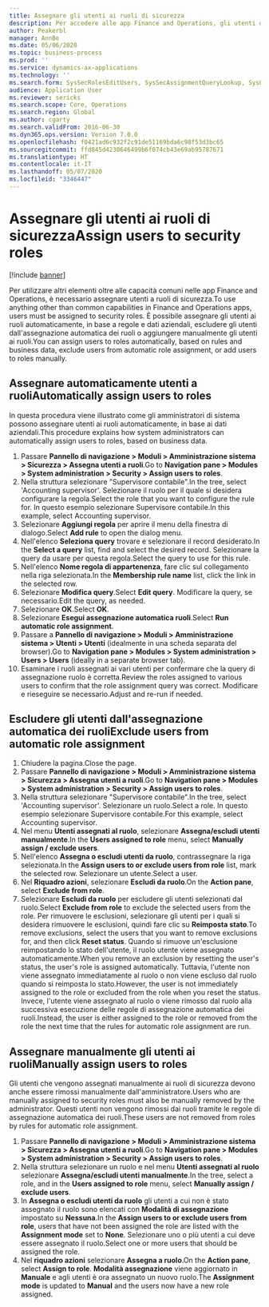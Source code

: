 ```yaml
---
title: Assegnare gli utenti ai ruoli di sicurezza
description: Per accedere alle app Finance and Operations, gli utenti devono essere assegnati a ruoli di sicurezza.
author: Peakerbl
manager: AnnBe
ms.date: 05/06/2020
ms.topic: business-process
ms.prod: ''
ms.service: dynamics-ax-applications
ms.technology: ''
ms.search.form: SysSecRolesEditUsers, SysSecAssignmentQueryLookup, SysQueryForm, SysSecRoleExcludeUsers
audience: Application User
ms.reviewer: sericks
ms.search.scope: Core, Operations
ms.search.region: Global
ms.author: cgarty
ms.search.validFrom: 2016-06-30
ms.dyn365.ops.version: Version 7.0.0
ms.openlocfilehash: f0421ad6c932f2c91de51169bda6c98f53d3bc65
ms.sourcegitcommit: ffd845d4230646499b6f074cb43e69ab95787671
ms.translationtype: HT
ms.contentlocale: it-IT
ms.lasthandoff: 05/07/2020
ms.locfileid: "3346447"
---
```

# <a name="assign-users-to-security-roles"></a><span data-ttu-id="e2b0e-103">Assegnare gli utenti ai ruoli di sicurezza</span><span class="sxs-lookup"><span data-stu-id="e2b0e-103">Assign users to security roles</span></span>

[!include [banner](../../includes/banner.md)]

<span data-ttu-id="e2b0e-104">Per utilizzare altri elementi oltre alle capacità comuni nelle app Finance and Operations, è necessario assegnare utenti a ruoli di sicurezza.</span><span class="sxs-lookup"><span data-stu-id="e2b0e-104">To use anything other than common capabilities in Finance and Operations apps, users must be assigned to security roles.</span></span> <span data-ttu-id="e2b0e-105">È possibile assegnare gli utenti ai ruoli automaticamente, in base a regole e dati aziendali, escludere gli utenti dall'assegnazione automatica dei ruoli o aggiungere manualmente gli utenti ai ruoli.</span><span class="sxs-lookup"><span data-stu-id="e2b0e-105">You can assign users to roles automatically, based on rules and business data, exclude users from automatic role assignment, or add users to roles manually.</span></span>

## <a name="automatically-assign-users-to-roles"></a><span data-ttu-id="e2b0e-106">Assegnare automaticamente utenti a ruoli</span><span class="sxs-lookup"><span data-stu-id="e2b0e-106">Automatically assign users to roles</span></span>
<span data-ttu-id="e2b0e-107">In questa procedura viene illustrato come gli amministratori di sistema possono assegnare utenti ai ruoli automaticamente, in base ai dati aziendali.</span><span class="sxs-lookup"><span data-stu-id="e2b0e-107">This procedure explains how system administrators can automatically assign users to roles, based on business data.</span></span> 
1. <span data-ttu-id="e2b0e-108">Passare **Pannello di navigazione > Moduli > Amministrazione sistema > Sicurezza > Assegna utenti a ruoli**.</span><span class="sxs-lookup"><span data-stu-id="e2b0e-108">Go to **Navigation pane > Modules > System administration > Security > Assign users to roles**.</span></span>
2. <span data-ttu-id="e2b0e-109">Nella struttura selezionare "Supervisore contabile".</span><span class="sxs-lookup"><span data-stu-id="e2b0e-109">In the tree, select 'Accounting supervisor'.</span></span> <span data-ttu-id="e2b0e-110">Selezionare il ruolo per il quale si desidera configurare la regola.</span><span class="sxs-lookup"><span data-stu-id="e2b0e-110">Select the role that you want to configure the rule for.</span></span> <span data-ttu-id="e2b0e-111">In questo esempio selezionare Supervisore contabile.</span><span class="sxs-lookup"><span data-stu-id="e2b0e-111">In this example, select Accounting supervisor.</span></span> 
3. <span data-ttu-id="e2b0e-112">Selezionare **Aggiungi regola** per aprire il menu della finestra di dialogo.</span><span class="sxs-lookup"><span data-stu-id="e2b0e-112">Select **Add rule** to open the dialog menu.</span></span>
4. <span data-ttu-id="e2b0e-113">Nell'elenco **Seleziona query** trovare e selezionare il record desiderato.</span><span class="sxs-lookup"><span data-stu-id="e2b0e-113">In the **Select a query** list, find and select the desired record.</span></span> <span data-ttu-id="e2b0e-114">Selezionare la query da usare per questa regola.</span><span class="sxs-lookup"><span data-stu-id="e2b0e-114">Select the query to use for this rule.</span></span>  
5. <span data-ttu-id="e2b0e-115">Nell'elenco **Nome regola di appartenenza**, fare clic sul collegamento nella riga selezionata.</span><span class="sxs-lookup"><span data-stu-id="e2b0e-115">In the **Membership rule name** list, click the link in the selected row.</span></span>
6. <span data-ttu-id="e2b0e-116">Selezionare **Modifica query**.</span><span class="sxs-lookup"><span data-stu-id="e2b0e-116">Select **Edit query**.</span></span> <span data-ttu-id="e2b0e-117">Modificare la query, se necessario.</span><span class="sxs-lookup"><span data-stu-id="e2b0e-117">Edit the query, as needed.</span></span>  
7. <span data-ttu-id="e2b0e-118">Selezionare **OK**.</span><span class="sxs-lookup"><span data-stu-id="e2b0e-118">Select **OK**.</span></span>
8. <span data-ttu-id="e2b0e-119">Selezionare **Esegui assegnazione automatica ruoli**.</span><span class="sxs-lookup"><span data-stu-id="e2b0e-119">Select **Run automatic role assignment**.</span></span>
9. <span data-ttu-id="e2b0e-120">Passare a **Pannello di navigazione > Moduli > Amministrazione sistema > Utenti > Utenti** (idealmente in una scheda separata del browser).</span><span class="sxs-lookup"><span data-stu-id="e2b0e-120">Go to **Navigation pane > Modules > System administration > Users > Users** (ideally in a separate browser tab).</span></span>
10. <span data-ttu-id="e2b0e-121">Esaminare i ruoli assegnati ai vari utenti per confermare che la query di assegnazione ruolo è corretta.</span><span class="sxs-lookup"><span data-stu-id="e2b0e-121">Review the roles assigned to various users to confirm that the role assignment query was correct.</span></span> <span data-ttu-id="e2b0e-122">Modificare e rieseguire se necessario.</span><span class="sxs-lookup"><span data-stu-id="e2b0e-122">Adjust and re-run if needed.</span></span>

## <a name="exclude-users-from-automatic-role-assignment"></a><span data-ttu-id="e2b0e-123">Escludere gli utenti dall'assegnazione automatica dei ruoli</span><span class="sxs-lookup"><span data-stu-id="e2b0e-123">Exclude users from automatic role assignment</span></span>
1. <span data-ttu-id="e2b0e-124">Chiudere la pagina.</span><span class="sxs-lookup"><span data-stu-id="e2b0e-124">Close the page.</span></span>
2. <span data-ttu-id="e2b0e-125">Passare **Pannello di navigazione > Moduli > Amministrazione sistema > Sicurezza > Assegna utenti a ruoli**.</span><span class="sxs-lookup"><span data-stu-id="e2b0e-125">Go to **Navigation pane > Modules > System administration > Security > Assign users to roles**.</span></span>
3. <span data-ttu-id="e2b0e-126">Nella struttura selezionare "Supervisore contabile".</span><span class="sxs-lookup"><span data-stu-id="e2b0e-126">In the tree, select 'Accounting supervisor'.</span></span> <span data-ttu-id="e2b0e-127">Selezionare un ruolo.</span><span class="sxs-lookup"><span data-stu-id="e2b0e-127">Select a role.</span></span> <span data-ttu-id="e2b0e-128">In questo esempio selezionare Supervisore contabile.</span><span class="sxs-lookup"><span data-stu-id="e2b0e-128">For this example, select Accounting supervisor.</span></span>  
4. <span data-ttu-id="e2b0e-129">Nel menu **Utenti assegnati al ruolo**, selezionare **Assegna/escludi utenti manualmente**.</span><span class="sxs-lookup"><span data-stu-id="e2b0e-129">In the **Users assigned to role** menu, select **Manually assign / exclude users**.</span></span>
5. <span data-ttu-id="e2b0e-130">Nell'elenco **Assegna o escludi utenti da ruolo**, contrassegnare la riga selezionata.</span><span class="sxs-lookup"><span data-stu-id="e2b0e-130">In the **Assign users to or exclude users from role** list, mark the selected row.</span></span> <span data-ttu-id="e2b0e-131">Selezionare un utente.</span><span class="sxs-lookup"><span data-stu-id="e2b0e-131">Select a user.</span></span>  
6. <span data-ttu-id="e2b0e-132">Nel **Riquadro azioni**, selezionare **Escludi da ruolo**.</span><span class="sxs-lookup"><span data-stu-id="e2b0e-132">On the **Action pane**, select **Exclude from role**.</span></span>
7. <span data-ttu-id="e2b0e-133">Selezionare **Escludi da ruolo** per escludere gli utenti selezionati dal ruolo.</span><span class="sxs-lookup"><span data-stu-id="e2b0e-133">Select **Exclude from role** to exclude the selected users from the role.</span></span> <span data-ttu-id="e2b0e-134">Per rimuovere le esclusioni, selezionare gli utenti per i quali si desidera rimuovere le esclusioni, quindi fare clic su **Reimposta stato**.</span><span class="sxs-lookup"><span data-stu-id="e2b0e-134">To remove exclusions, select the users that you want to remove exclusions for, and then click **Reset status**.</span></span> <span data-ttu-id="e2b0e-135">Quando si rimuove un'esclusione reimpostando lo stato dell'utente, il ruolo utente viene assegnato automaticamente.</span><span class="sxs-lookup"><span data-stu-id="e2b0e-135">When you remove an exclusion by resetting the user's status, the user's role is assigned automatically.</span></span> <span data-ttu-id="e2b0e-136">Tuttavia, l'utente non viene assegnato immediatamente al ruolo o non viene escluso dal ruolo quando si reimposta lo stato.</span><span class="sxs-lookup"><span data-stu-id="e2b0e-136">However, the user is not immediately assigned to the role or excluded from the role when you reset the status.</span></span> <span data-ttu-id="e2b0e-137">Invece, l'utente viene assegnato al ruolo o viene rimosso dal ruolo alla successiva esecuzione delle regole di assegnazione automatica dei ruoli.</span><span class="sxs-lookup"><span data-stu-id="e2b0e-137">Instead, the user is either assigned to the role or removed from the role the next time that the rules for automatic role assignment are run.</span></span>  

## <a name="manually-assign-users-to-roles"></a><span data-ttu-id="e2b0e-138">Assegnare manualmente gli utenti ai ruoli</span><span class="sxs-lookup"><span data-stu-id="e2b0e-138">Manually assign users to roles</span></span>
<span data-ttu-id="e2b0e-139">Gli utenti che vengono assegnati manualmente ai ruoli di sicurezza devono anche essere rimossi manualmente dall'amministratore.</span><span class="sxs-lookup"><span data-stu-id="e2b0e-139">Users who are manually assigned to security roles must also be manually removed by the administrator.</span></span> <span data-ttu-id="e2b0e-140">Questi utenti non vengono rimossi dai ruoli tramite le regole di assegnazione automatica dei ruoli.</span><span class="sxs-lookup"><span data-stu-id="e2b0e-140">These users are not removed from roles by rules for automatic role assignment.</span></span>

1. <span data-ttu-id="e2b0e-141">Passare **Pannello di navigazione > Moduli > Amministrazione sistema > Sicurezza > Assegna utenti a ruoli**.</span><span class="sxs-lookup"><span data-stu-id="e2b0e-141">Go to **Navigation pane > Modules > System administration > Security > Assign users to roles**.</span></span>
2. <span data-ttu-id="e2b0e-142">Nella struttura selezionare un ruolo e nel menu **Utenti assegnati al ruolo** selezionare **Assegna/escludi utenti manualmente**.</span><span class="sxs-lookup"><span data-stu-id="e2b0e-142">In the tree, select a role, and in the **Users assigned to role** menu, select **Manually assign / exclude users**.</span></span>
4. <span data-ttu-id="e2b0e-143">In **Assegna o escludi utenti da ruolo** gli utenti a cui non è stato assegnato il ruolo sono elencati con **Modalità di assegnazione** impostato su **Nessuna**.</span><span class="sxs-lookup"><span data-stu-id="e2b0e-143">In the **Assign users to or exclude users from role**, users that have not been assigned the role are listed with the **Assignment mode** set to **None**.</span></span> <span data-ttu-id="e2b0e-144">Selezionare uno o più utenti a cui deve essere assegnato il ruolo.</span><span class="sxs-lookup"><span data-stu-id="e2b0e-144">Select one or more users that should be assigned the role.</span></span>
5. <span data-ttu-id="e2b0e-145">Nel **riquadro azioni** selezionare **Assegna a ruolo**.</span><span class="sxs-lookup"><span data-stu-id="e2b0e-145">On the **Action pane**, select **Assign to role**.</span></span> <span data-ttu-id="e2b0e-146">**Modalità assegnazione** viene aggiornato in **Manuale** e agli utenti è ora assegnato un nuovo ruolo.</span><span class="sxs-lookup"><span data-stu-id="e2b0e-146">The **Assignment mode** is updated to **Manual** and the users now have a new role assigned.</span></span>
